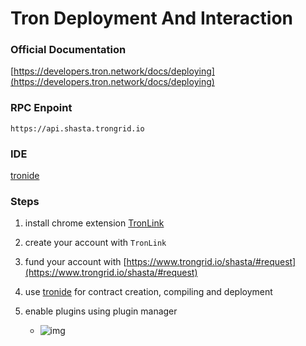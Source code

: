 # Tron Deployment And Interaction

### Official Documentation

[https://developers.tron.network/docs/deploying](https://developers.tron.network/docs/deploying)

### RPC Enpoint

```text
https://api.shasta.trongrid.io
```

### IDE

[tronide](http://www.tronide.io/)

### Steps

1. install chrome extension [TronLink](https://chrome.google.com/webstore/detail/tronlink%EF%BC%88%E6%B3%A2%E5%AE%9D%E9%92%B1%E5%8C%85%EF%BC%89/ibnejdfjmmkpcnlpebklmnkoeoihofec)

2. create your account with `TronLink`

3. fund your account with [https://www.trongrid.io/shasta/#request](https://www.trongrid.io/shasta/#request)

4. use [tronide](http://www.tronide.io/) for contract creation, compiling and deployment

5. enable plugins using plugin manager

   - ![img](https://user-images.githubusercontent.com/12705423/91192951-c3502280-e720-11ea-8e81-9cc151d322d9.png)
